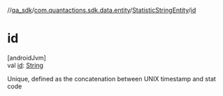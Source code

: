 //[qa_sdk](../../../index.md)/[com.quantactions.sdk.data.entity](../index.md)/[StatisticStringEntity](index.md)/[id](id.md)

# id

[androidJvm]\
val [id](id.md): [String](https://kotlinlang.org/api/latest/jvm/stdlib/kotlin/-string/index.html)

Unique, defined as the concatenation between UNIX timestamp and stat code
